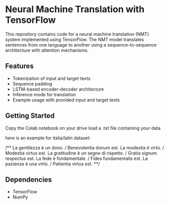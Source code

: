 # Neural Machine Translation with TensorFlow

This repository contains code for a neural machine translation (NMT) system implemented using TensorFlow. The NMT model translates sentences from one language to another using a sequence-to-sequence architecture with attention mechanisms.

## Features

- Tokenization of input and target texts
- Sequence padding
- LSTM-based encoder-decoder architecture
- Inference mode for translation
- Example usage with provided input and target texts

## Getting Started

Copy the Colab notebook on your drive
load a .txt file containing your data

here is an example for italia/latin dataset:

/**
La gentilezza è un dono. / Benevolentia donum est.
La modestia è virtù. / Modestia virtus est.
La gratitudine è un segno di rispetto. / Gratia signum respectus est.
La fede è fondamentale. / Fides fundamentalis est.
La pazienza è una virtù. / Patientia virtus est.
**/

## Dependencies

- TensorFlow
- NumPy


